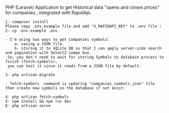 PHP (Laravel) Application to get Historical data "opens and closes prices" for companies , integrated with RapidApi.
```
1- composer install
Please copy .env.example file and add "X_RAPIDAPI_KEY" to .env file :
2- cp .env.example .env

- I'm using two ways to get Companies symbols:
    a- saving a JSON file.
    b- storing it to SQLite DB so that I can apply server-side search and pagination with Select2 compo box.
 So, you don't need to wait for storing Symbols to database process to finish (fetch:symbols),
 you can test it since it reads from a JSON file by default.

3- php artisan migrate

- fetch:symbols  command is updating "companies_sumbols.json" file then create new symbols in the database if not exist:

4- php artisan fetch:symbols
5- npm install && npm run dev
6- php artisan serve

```

